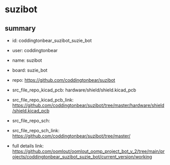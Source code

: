 # suzibot
 
## summary 
* id: coddingtonbear_suzibot_suzie_bot
* user: coddingtonbear
* name: suzibot
* board: suzie_bot
* repo: https://github.com/coddingtonbear/suzibot
* src_file_repo_kicad_pcb: hardware/shield/shield.kicad_pcb
* src_file_repo_kicad_pcb_link: https://github.com/coddingtonbear/suzibot/tree/master/hardware/shield/shield.kicad_pcb


* src_file_repo_sch: 
* src_file_repo_sch_link: https://github.com/coddingtonbear/suzibot/tree/master/
* full details link: https://github.com/oomlout/oomlout_oomp_project_bot_v_2/tree/main/projects/coddingtonbear_suzibot_suzie_bot/current_version/working  








